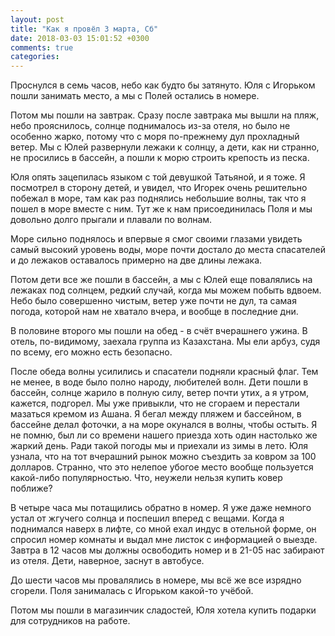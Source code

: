 ```yaml
---
layout: post
title: "Как я провёл 3 марта, Сб"
date: 2018-03-03 15:01:52 +0300
comments: true
categories: 
---
```

Проснулся в семь часов, небо как будто бы затянуто. Юля с Игорьком пошли занимать место, а мы с Полей остались в номере.

Потом мы пошли на завтрак. Сразу после завтрака мы вышли на пляж, небо прояснилось, солнце поднималось из-за отеля, но было не особенно жарко, потому что с моря по-прежнему дул прохладный ветер. Мы с Юлей развернули лежаки к солнцу, а дети, как ни странно, не просились в бассейн, а пошли к морю строить крепость из песка.

Юля опять зацепилась языком с той девушкой Татьяной, и я тоже. Я посмотрел в сторону детей, и увидел, что Игорек очень решительно побежал в море, там как раз поднялись небольшие волны, так что я пошел в море вместе с ним. Тут же к нам присоединилась Поля и мы довольно долго прыгали и плавали по волнам.

Море сильно поднялось и впервые я смог своими глазами увидеть самый высокий уровень воды, море почти достало до места спасателей и до лежаков оставалось примерно на две длины лежака.

Потом дети все же пошли в бассейн, а мы с Юлей еще повалялись на лежаках под солнцем, редкий случай, когда мы можем побыть вдвоем. Небо было совершенно чистым, ветер уже почти не дул, та самая погода, которой нам не хватало вчера, и вообще в последние дни. 

В половине второго мы пошли на обед - в счёт вчерашнего ужина. В отель, по-видимому, заехала группа из Казахстана. Мы ели арбуз, судя по всему, его можно есть безопасно.

После обеда волны усилились и спасатели подняли красный флаг. Тем не менее, в воде было полно народу, любителей волн. Дети пошли в бассейн, солнце жарило в полную силу, ветер почти утих, а я утром, кажется, подгорел. Мы уже привыкли, что не сгораем и перестали мазаться кремом из Ашана. Я бегал между пляжем и бассейном, в бассейне делал фоточки, а на море окунался в волны, чтобы остыть. Я не помню, был ли со времени нашего приезда хоть один настолько же жаркий день. Ради такой погоды мы и приехали из зимы в лето. Юля узнала, что на тот вчерашний рынок можно съездить за ковром за 100 долларов. Странно, что это нелепое убогое место вообще пользуется какой-либо популярностью. Что, неужели нельзя купить ковер поближе?

В четыре часа мы потащились обратно в номер. Я уже даже немного устал от жгучего солнца и поспешил вперед с вещами. Когда я поднимался наверх в лифте, со мной ехал индус в отельной форме, он спросил номер комнаты и выдал мне листок с информацией о выезде. Завтра в 12 часов мы должны освободить номер и в 21-05 нас забирают из отеля. Дети, наверное, заснут в автобусе.

До шести часов мы провалялись в номере, мы всё же все изрядно сгорели. Поля занималась с Игорьком какой-то учёбой.

Потом мы пошли в магазинчик сладостей, Юля хотела купить подарки для сотрудников на работе.